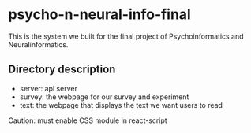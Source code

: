 # psycho-n-neural-info-final
This is the system we built for the final project of Psychoinformatics and Neuralinformatics.

## Directory description
* server: api server
* survey: the webpage for our survey and experiment
* text: the webpage that displays the text we want users to read

Caution: must enable CSS module in react-script